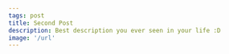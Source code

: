 ```yaml
---
tags: post
title: Second Post
description: Best description you ever seen in your life :D
image: '/url'
---
```

